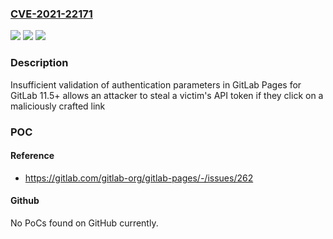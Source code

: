 ### [CVE-2021-22171](https://cve.mitre.org/cgi-bin/cvename.cgi?name=CVE-2021-22171)
![](https://img.shields.io/static/v1?label=Product&message=GitLab&color=blue)
![](https://img.shields.io/static/v1?label=Version&message=n%2Fa&color=blue)
![](https://img.shields.io/static/v1?label=Vulnerability&message=Improper%20authentication%20in%20GitLab&color=brighgreen)

### Description

Insufficient validation of authentication parameters in GitLab Pages for GitLab 11.5+ allows an attacker to steal a victim's API token if they click on a maliciously crafted link

### POC

#### Reference
- https://gitlab.com/gitlab-org/gitlab-pages/-/issues/262

#### Github
No PoCs found on GitHub currently.


